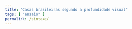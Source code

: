 ```yaml
---
title: "Casas brasileiras segundo a profundidade visual"
tags: [ "ensaio" ]
permalink: /sintaxe/
---
```

